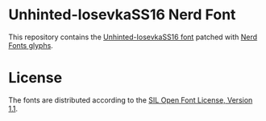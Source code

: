 # Unhinted-IosevkaSS16 Nerd Font
This repository contains the [Unhinted-IosevkaSS16 font](https://github.com/be5invis/Iosevka) patched with [Nerd Fonts glyphs](https://github.com/ryanoasis/nerd-fonts).

# License
The fonts are distributed according to the [SIL Open Font License, Version 1.1](LICENSE).
